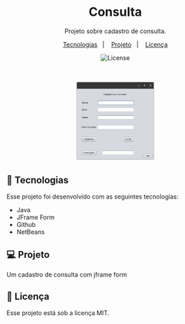 <h1 align="center"> Consulta </h1>

<p align="center">
Projeto sobre cadastro de consulta. <br/>
</p>

<p align="center">
  <a href="#-tecnologias">Tecnologias</a>&nbsp;&nbsp;&nbsp;|&nbsp;&nbsp;&nbsp;
  <a href="#-projeto">Projeto</a>&nbsp;&nbsp;&nbsp;|&nbsp;&nbsp;&nbsp;
  <a href="#memo-licença">Licença</a>
</p>

<p align="center">
  <img alt="License" src="https://img.shields.io/static/v1?label=license&message=MIT&color=49AA26&labelColor=000000">
</p>

<br>

<p align="center">
  <img alt="consulta" src=".github/preview.png" width="37%">
</p>

## 🚀 Tecnologias

Esse projeto foi desenvolvido com as seguintes tecnologias:

- Java
- JFrame Form
- Github
- NetBeans

## 💻 Projeto

Um cadastro de consulta com jframe form

## :memo: Licença

Esse projeto está sob a licença MIT.

